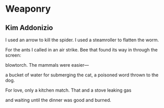 # Weaponry
## Kim Addonizio
I used an arrow to kill the spider.
I used a steamroller to flatten the worm.

For the ants I called in an air strike.
Bee that found its way in through the screen:

blowtorch.
The mammals were easier—

a bucket of water for submerging the cat,
a poisoned word thrown to the dog.

For love, only a kitchen match. That
and a stove leaking gas

and waiting until the dinner
was good and burned.